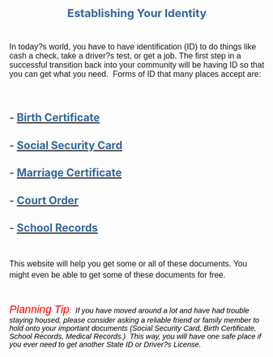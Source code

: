 <P></P>
<P style="TEXT-ALIGN: center"><SPAN class=WEBON_SIZE style="FONT-SIZE: 22px"><STRONG><SPAN class=WEBON_COLOR style="COLOR: rgb(51,102,153)">Establishing Your Identity</SPAN></STRONG></SPAN><BR></P>
<P><BR></P>
<P></P>
<P class=MsoNormal><SPAN style="FONT-SIZE: 13pt; FONT-FAMILY: Arial,'sans-serif'"><SPAN class=WEBON_SIZE style="FONT-SIZE: 16px">In today?s world, you have to have identification (ID) to do things like cash a check, take a driver?s test, or get a job. The first step in a successful transition back into your community will be having ID so that you can get what you need.</SPAN><SPAN><SPAN class=WEBON_SIZE style="FONT-SIZE: 16px">&nbsp;&nbsp;</SPAN></SPAN><SPAN class=WEBON_SIZE style="FONT-SIZE: 16px">Forms of ID that many places accept are:</SPAN></SPAN><BR></P>
<P></P>
<P class=MsoNormal><SPAN style="FONT-SIZE: 13pt; FONT-FAMILY: Arial,'sans-serif'">&nbsp; </SPAN><A href="establish-identity-birth-certificate.html"><BR></A></P>
<P></P>
<H2 target="_blank"><SPAN style="FONT-WEIGHT: bold"><SPAN class=WEBON_COLOR style="COLOR: rgb(51,102,153)">- </SPAN><A href="http://reentryillinois.net/establish-identity-birth-certificate.html"><SPAN class=WEBON_COLOR style="COLOR: rgb(51,102,153)">Birth Certificate</SPAN></A><SPAN class=WEBON_COLOR style="COLOR: rgb(51,102,153)">&nbsp; </SPAN></SPAN><BR></H2>
<P></P>
<H2 target="_blank"><SPAN class=WEBON_COLOR style="COLOR: rgb(51,102,153)">- </SPAN><A href="establishing-your-identity-social-security-card.html"><SPAN class=WEBON_COLOR style="COLOR: rgb(51,102,153)">Social Security Card</SPAN></A><SPAN class=WEBON_COLOR style="COLOR: rgb(51,102,153)">&nbsp;&nbsp; </SPAN><BR></H2>
<P></P>
<H2><SPAN class=WEBON_COLOR style="COLOR: rgb(51,102,153)">- </SPAN><A href="marriage-certificate.html"><SPAN class=WEBON_COLOR style="COLOR: rgb(51,102,153)">Marriage Certificate</SPAN></A><BR></H2>
<P></P>
<H2><SPAN class=WEBON_COLOR style="COLOR: rgb(51,102,153)">- </SPAN><A href="court-order.html"><SPAN class=WEBON_COLOR style="COLOR: rgb(51,102,153)">Court Order</SPAN></A><BR></H2>
<P></P>
<H2><SPAN class=WEBON_COLOR style="COLOR: rgb(51,102,153)">- </SPAN><A href="school-records.html"><SPAN class=WEBON_COLOR style="COLOR: rgb(51,102,153)">School Records</SPAN></A><BR></H2>
<P></P>
<P><BR></P>
<P></P>
<P class=MsoNormal style="LINE-HEIGHT: 125%"><SPAN style="FONT-SIZE: 13pt; FONT-FAMILY: Arial,'sans-serif'; LINE-HEIGHT: 125%"><SPAN class=WEBON_SIZE style="FONT-SIZE: 16px">This website will help you get some or all of these documents. You might even be able to get some of these documents for free.</SPAN><BR></SPAN></P>
<P></P>
<P class=MsoNormal style="LINE-HEIGHT: 125%">&nbsp;</P>
<P></P>
<P class=MsoNormal style="MARGIN: 0in 0in 0pt"><SPAN title="" style="FONT-STYLE: italic"><SPAN style="FONT-SIZE: 16pt; FONT-FAMILY: Arial; COLOR: rgb(255,0,0)">Planning Tip</SPAN></SPAN><SPAN title="" style="FONT-STYLE: italic"><SPAN style="FONT-SIZE: 11pt; FONT-FAMILY: Arial; COLOR: rgb(255,0,0)">:&nbsp; </SPAN></SPAN><SPAN title="" style="FONT-STYLE: italic"><SPAN style="FONT-SIZE: 11pt; FONT-FAMILY: Arial; COLOR: rgb(0,0,0)">If you have moved around a lot and have had trouble staying housed, please consider asking a reliable friend or family member to hold onto your important documents (Social Security Card, Birth Certificate, School Records, Medical Records.)&nbsp; This way, you will have one safe place if you ever need to get another State ID or Driver?s License.</SPAN></SPAN></P>
<P></P>
<P><BR></P>
<DIV class=clr></DIV>